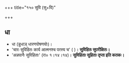 +++
title="१५० सुवि (सु+वि)"

+++

## धा
- धा (डुधाञ् धारणपोषणयोः)।  
- 'चारः सुविहितः कार्य आत्मनश्च परस्य च' ( )। **सुविहितः सुपरीक्षितः।**
- 'अन्नपानैः सुविहिताः' (रा० १।१४।१४)। **सुविहिताः सुहिताः तृप्ता इति कतकः।**
